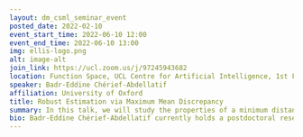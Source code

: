 ```yaml
---
layout: dm_csml_seminar_event
posted_date: 2022-02-10
event_start_time: 2022-06-10 12:00
event_end_time: 2022-06-10 13:00
img: ellis-logo.png
alt: image-alt
join_link: https://ucl.zoom.us/j/97245943682
location: Function Space, UCL Centre for Artificial Intelligence, 1st Floor, 90 High Holborn, London WC1V 6BH
speaker: Badr-Eddine Chérief-Abdellatif
affiliation: University of Oxford
title: Robust Estimation via Maximum Mean Discrepancy
summary: In this talk, we will study the properties of a minimum distance estimator based on the Maximum Mean Discrepancy (MMD). We will show that this estimator is universal in the i.i.d. setting, even in case of misspecification, it converges to the best approximation of the data generation process in the model, without any assumption on this model. We will also show that these results remain valid when the data are not independent, but rather satisfy a weak-dependence condition. This condition is based on a new dependence coefficient, which is itself defined using the MMD. We will argue with examples that this new notion of dependence is in fact quite general.
bio: Badr-Eddine Chérief-Abdellatif currently holds a postdoctoral research position in the Department of Statistics at the University of Oxford, working with Arnaud Doucet. Prior to that, he received a PhD in statistics from Institut Polytechnique de Paris prepared at CREST (Center for Research in Economics and Statistics), Paris, under the supervision of Pierre Alquier, currently research scientist at RIKEN AIP in Tokyo. His research covers the fundamental aspects of statistics and machine learning, with a particular focus on the development of tractable and efficient learning methods, and on understanding their statistical properties and their ability to generalize. He is particularly interested in variational inference and in PAC-Bayes theory, and more generally in robust statistics, high-dimensional statistics, online learning and optimization.
---
```

